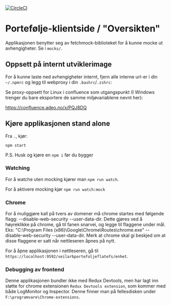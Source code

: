 [![CircleCI](https://circleci.com/gh/navikt/veilarbportefoljeflatefs.svg?style=svg)](https://circleci.com/gh/navikt/veilarbportefoljeflatefs)

# Portefølje-klientside / "Oversikten"

Applikasjonen benytter seg av fetchmock-biblioteket for å kunne mocke ut avhengigheter. Se i `mocks/`.

## Oppsett på internt utviklerimage

For å kunne laste ned avhengigheter internt, fjern alle interne url-er i din `~/.npmrc` og legg til webproxy i din `.bashrc`/`.zshrc`:

Se proxy-oppsett for Linux i confluence som utgangspunkt (I Windows trenger du bare eksportere de samme miljøvariablene nevnt her):

https://confluence.adeo.no/x/PQJ8DQ

## Kjøre applikasjonen stand alone

Fra `.`, kjør:

```
npm start
```
P.S. Husk og kjøre en `npm i` før du bygger

### Watching

For å watche uten mocking kjører man `npm run watch`. 

For å aktivere mocking kjør `npm run watch:mock`

### Chrome

For å muliggjøre kall på tvers av domener må chrome startes med følgende flagg: --disable-web-security --user-data-dir. Dette gjøres ved å høyreklikke på chrome, gå til fanen snarvei, og legge til flaggene under mål. Eks: "C:\Program Files (x86)\Google\Chrome\Routes\chrome.exe" --disable-web-security --user-data-dir. Merk at chrome skal gi beskjed om at disse flaggene er satt når nettleseren åpnes på nytt.

For å åpne applikasjonen i nettleseren, gå til `https://localhost:9592/veilarbportefoljeflatefs/enhet`.

### Debugging av frontend

Denne applikasjonen bundler ikke med Redux Devtools, men har lagt inn støtte for chrome extensionen
`Redux Devtools extension`, som kommer med både LogMonitor og Inspector. Denne finner man på fellesdisken
under `F:\programvare\Chrome-extensions`.
